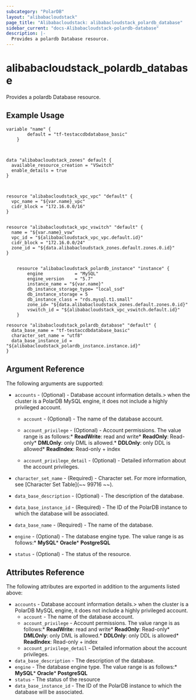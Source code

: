 ```yaml
---
subcategory: "PolarDB"
layout: "alibabacloudstack"
page_title: "Alibabacloudstack: alibabacloudstack_polardb_database"
sidebar_current: "docs-Alibabacloudstack-polardb-database"
description: |-
  Provides a polardb Database resource.
---
```


# alibabacloudstack_polardb_database

Provides a polardb Database resource.

## Example Usage
```
variable "name" {
		default = "tf-testaccdbdatabase_basic"
	}

	

data "alibabacloudstack_zones" default {
  available_resource_creation = "VSwitch"
  enable_details = true
}



resource "alibabacloudstack_vpc_vpc" "default" {
  vpc_name = "${var.name}_vpc"
  cidr_block = "172.16.0.0/16"
}


resource "alibabacloudstack_vpc_vswitch" "default" {
  name = "${var.name}_vsw"
  vpc_id = "${alibabacloudstack_vpc_vpc.default.id}"
  cidr_block = "172.16.0.0/24"
  zone_id = "${data.alibabacloudstack_zones.default.zones.0.id}"
}


	resource "alibabacloudstack_polardb_instance" "instance" {
		engine            = "MySQL"
		engine_version    = "5.7"
		instance_name = "${var.name}"
		db_instance_storage_type= "local_ssd"
		db_instance_storage = 5
		db_instance_class = "rds.mysql.t1.small"
		zone_id= "${data.alibabacloudstack_zones.default.zones.0.id}"
		vswitch_id = "${alibabacloudstack_vpc_vswitch.default.id}"
	}

resource "alibabacloudstack_polardb_database" "default" {
  data_base_name = "tf-testaccdbdatabase_basic"
  character_set_name = "utf8"
  data_base_instance_id = "${alibabacloudstack_polardb_instance.instance.id}"
}
```

## Argument Reference

The following arguments are supported:
  * `accounts` - (Optional) - Database account information details.> when the cluster is a PolarDB MySQL engine, it does not include a highly privileged account.
    
    * `account` - (Optional) - The name of the database account.
    
    * `account_privilege` - (Optional) - Account permissions. The value range is as follows:* **ReadWrite**: read and write* **ReadOnly**: Read-only* **DMLOnly**: only DML is allowed.* **DDLOnly**: only DDL is allowed* **ReadIndex**: Read-only + index
    
    * `account_privilege_detail` - (Optional) - Detailed information about the account privileges.
  * `character_set_name` - (Required) - Character set. For more information, see [Character Set Table](~~ 99716 ~~).
  * `data_base_description` - (Optional) - The description of the database.
  * `data_base_instance_id` - (Required) -  The ID of the PolarDB instance to which the database will be associated.
  * `data_base_name` - (Required) - The name of the database.
  * `engine` - (Optional) - The database engine type. The value range is as follows:* **MySQL*** **Oracle*** **PostgreSQL**
  * `status` - (Optional) - The status of the resource.

## Attributes Reference

The following attributes are exported in addition to the arguments listed above:
  * `accounts` - Database account information details.> when the cluster is a PolarDB MySQL engine, it does not include a highly privileged account.
    * `account` - The name of the database account.
    * `account_privilege` - Account permissions. The value range is as follows:* **ReadWrite**: read and write* **ReadOnly**: Read-only* **DMLOnly**: only DML is allowed.* **DDLOnly**: only DDL is allowed* **ReadIndex**: Read-only + index
    * `account_privilege_detail` - Detailed information about the account privileges.
  * `data_base_description` - The description of the database.
  * `engine` - The database engine type. The value range is as follows:* **MySQL*** **Oracle*** **PostgreSQL**
  * `status` - The status of the resource
  * `data_base_instance_id` - The ID of the PolarDB instance to which the database will be associated.